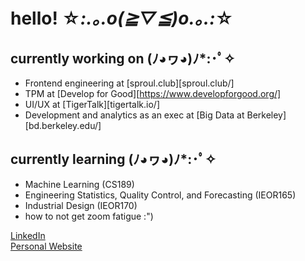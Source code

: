 # hello! ☆*:.｡.o(≧▽≦)o.｡.:*☆

## currently working on (ﾉ◕ヮ◕)ﾉ*:･ﾟ✧
- Frontend engineering at [sproul.club][sproul.club/]
- TPM at [Develop for Good][https://www.developforgood.org/]
- UI/UX at [TigerTalk][tigertalk.io/]
- Development and analytics as an exec at [Big Data at Berkeley][bd.berkeley.edu/]

## currently learning (ﾉ◕ヮ◕)ﾉ*:･ﾟ✧
- Machine Learning (CS189)
- Engineering Statistics, Quality Control, and Forecasting (IEOR165)
- Industrial Design (IEOR170)
- how to not get zoom fatigue :")

[LinkedIn](https://www.linkedin.com/in/izzielau/) <br />
[Personal Website](https://izzielau.github.io/)

<!--
**izzielau/izzielau** is a ✨ _special_ ✨ repository because its `README.md` (this file) appears on your GitHub profile.

Here are some ideas to get you started:

- 🔭 I’m currently working on ...
- 🌱 I’m currently learning ...
- 👯 I’m looking to collaborate on ...
- 🤔 I’m looking for help with ...
- 💬 Ask me about ...
- 📫 How to reach me: ...
- 😄 Pronouns: ...
- ⚡ Fun fact: ...
-->
